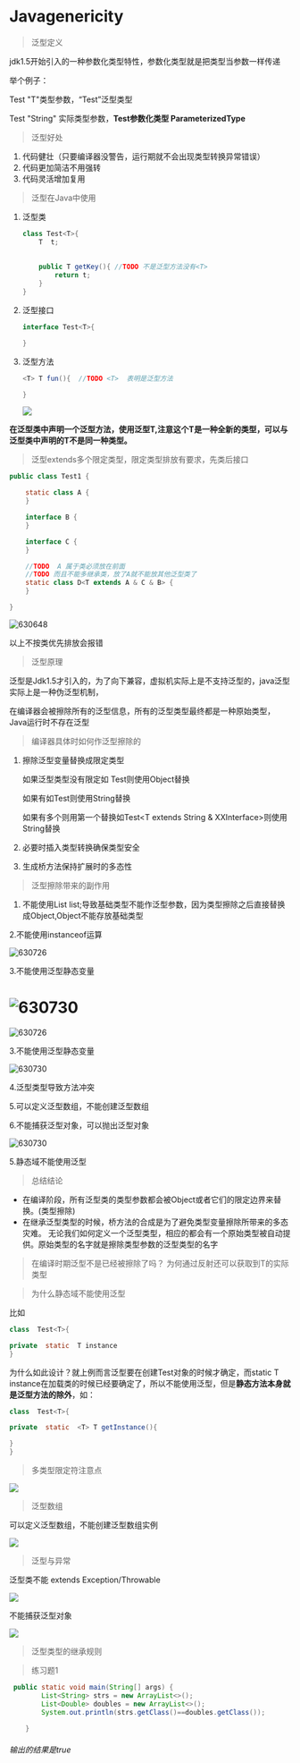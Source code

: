 # Javagenericity
> 泛型定义

jdk1.5开始引入的一种参数化类型特性，参数化类型就是把类型当参数一样传递

举个例子：

Test<T>  "T"类型参数，“Test<T>”泛型类型

Test<String>  "String" 实际类型参数，**Test<String>参数化类型 ParameterizedType**



> 泛型好处

1. 代码健壮（只要编译器没警告，运行期就不会出现类型转换异常错误）
2. 代码更加简洁不用强转
3. 代码灵活增加复用



> 泛型在Java中使用

1. 泛型类

   ```java
   class Test<T>{
       T  t;
       
       
       public T getKey(){ //TODO 不是泛型方法没有<T>
           return t;
       }
   }
   ```

   

2. 泛型接口

   ```java
   interface Test<T>{
   
   }
   ```

   

3. 泛型方法

   ```java
   <T> T fun(){  //TODO <T>  表明是泛型方法
   
   }
   ```
   
   ![](image\714639.png)

**在泛型类中声明一个泛型方法，使用泛型T,注意这个T是一种全新的类型，可以与泛型类中声明的T不是同一种类型。**





> 泛型extends多个限定类型，限定类型排放有要求，先类后接口

```java
public class Test1 {

    static class A {
    }

    interface B {
    }

    interface C {
    }

    //TODO  A 属于类必须放在前面
    //TODO 而且不能多继承类，放了A就不能放其他泛型类了
    static class D<T extends A & C & B> {
    }

}

```



![630648](image/630648.png)

以上不按类优先排放会报错



> 泛型原理

泛型是Jdk1.5才引入的，为了向下兼容，虚拟机实际上是不支持泛型的，java泛型实际上是一种伪泛型机制，

在编译器会被擦除所有的泛型信息，所有的泛型类型最终都是一种原始类型，Java运行时不存在泛型



> 编译器具体时如何作泛型擦除的

1. 擦除泛型变量替换成限定类型

   如果泛型类型没有限定如 Test<T>则使用Object替换

   如果有如Test<T extends String>则使用String替换

   如果有多个则用第一个替换如Test<T extends String & XXInterface>则使用String替换

2. 必要时插入类型转换确保类型安全

3. 生成桥方法保持扩展时的多态性



> 泛型擦除带来的副作用

1. 不能使用List<int> list;导致基础类型不能作泛型参数，因为类型擦除之后直接替换成Object,Object不能存放基础类型

2.不能使用instanceof运算


![630726](/image/630726.png)

3.不能使用泛型静态变量

![630730](/image/630730.png)
=======
![630726](image/630726.png)

3.不能使用泛型静态变量

![630730](image/630730.png)




4.泛型类型导致方法冲突




5.可以定义泛型数组，不能创建泛型数组



6.不能捕获泛型对象，可以抛出泛型对象


![630730](/image/630730.png)



5.静态域不能使用泛型



> 总结结论

-  在编译阶段，所有泛型类的类型参数都会被Object或者它们的限定边界来替换。(类型擦除)
- 在继承泛型类型的时候，桥方法的合成是为了避免类型变量擦除所带来的多态灾难。 无论我们如何定义一个泛型类型，相应的都会有一个原始类型被自动提供。原始类型的名字就是擦除类型参数的泛型类型的名字





> 在编译时期泛型不是已经被擦除了吗？ 为何通过反射还可以获取到T的实际类型






> 为什么静态域不能使用泛型

比如

```java
class  Test<T>{

private  static  T instance
}
```

为什么如此设计？就上例而言泛型要在创建Test对象的时候才确定，而static  T instance在加载类的时候已经要确定了，所以不能使用泛型，但是**静态方法本身就是泛型方法的除外**，如：

```java
class  Test<T>{

private  static  <T> T getInstance(){

}
}
```



> 多类型限定符注意点

![](image\714656.png)


> 泛型数组

可以定义泛型数组，不能创建泛型数组实例

![](image\7142312.png)

> 泛型与异常

泛型类不能 extends Exception/Throwable

![](image\7142315.png)

不能捕获泛型对象

![](image\7142323.png)



> 泛型类型的继承规则





> 练习题1

```java
 public static void main(String[] args) {
        List<String> strs = new ArrayList<>();
        List<Double> doubles = new ArrayList<>();
        System.out.println(strs.getClass()==doubles.getClass());

    }
```

###### 输出的结果是true
